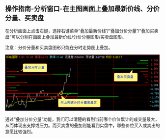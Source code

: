 ## 操作指南-分析窗口-在主图画面上叠加最新价线、分价分量、买卖盘

在分析画面上点击右键，选择右键菜单“叠加最新价线”/“叠加分价分量”/“叠加买卖盘”可以分别在画面上叠加最新价线/分价分量图形/买卖盘图形。

注意：分价分量和买卖盘图形只能在分时走势图上叠加。

![图片40.png](/assets/176191.png)


通过“叠加分价分量”功能，我们可以清楚的看到当前哪个价位累计的成交量最大，从而体现出支撑或压力。而买卖盘的叠加则能看到实盘中，哪些价位买入或卖出的意愿比较强烈。
